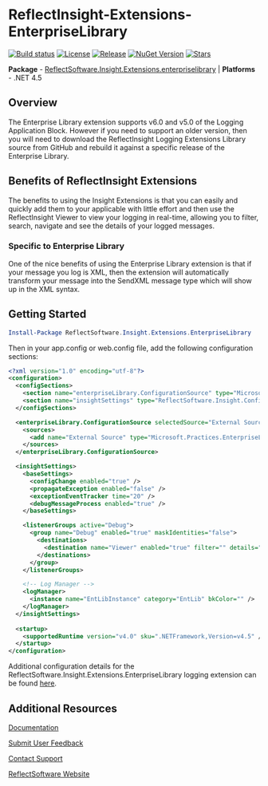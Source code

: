 # ReflectInsight-Extensions-EnterpriseLibrary

[![Build status](https://ci.appveyor.com/api/projects/status/github/reflectsoftware/reflectinsight-extensions-enterpriselibrary?svg=true)](https://ci.appveyor.com/project/reflectsoftware/reflectinsight-extensions-enterpriselibrary)
[![License](https://img.shields.io/:license-MS--PL-blue.svg)](https://github.com/reflectsoftware/reflectinsight-extensions-enterpriselibrary/license.md)
[![Release](https://img.shields.io/github/release/reflectsoftware/reflectinsight-extensions-enterpriselibrary.svg)](https://github.com/reflectsoftware/reflectinsight-extensions-enterpriselibrary/releases/latest)
[![NuGet Version](http://img.shields.io/nuget/v/reflectsoftware.insight.extensions.enterpriselibrary.svg?style=flat)](http://www.nuget.org/packages/ReflectSoftware.Insight.Extensions.enterpriselibrary/)
[![Stars](https://img.shields.io/github/stars/reflectsoftware/reflectinsight-extensions-enterpriselibrary.svg)](https://github.com/reflectsoftware/reflectinsight-extensions-enterpriselibrary/stargazers)

**Package** - [ReflectSoftware.Insight.Extensions.enterpriselibrary](http://www.nuget.org/packages/ReflectSoftware.Insight.Extensions.enterpriselibrary/) | **Platforms** - .NET 4.5

## Overview ##

The Enterprise Library extension supports v6.0 and v5.0 of the Logging Application Block. However if you need to support an older version, then you will need to download the ReflectInsight Logging Extensions Library source from GitHub and rebuild it against a specific release of the Enterprise Library. 

## Benefits of ReflectInsight Extensions ##

The benefits to using the Insight Extensions is that you can easily and quickly add them to your applicable with little effort and then use the ReflectInsight Viewer to view your logging in real-time, allowing you to filter, search, navigate and see the details of your logged messages.

### Specific to Enterprise Library ###

One of the nice benefits of using the Enterprise Library extension is that if your message you log is XML, then the extension will automatically transform your message into the SendXML message type which will show up in the XML syntax.

## Getting Started


```powershell
Install-Package ReflectSoftware.Insight.Extensions.EnterpriseLibrary
```

Then in your app.config or web.config file, add the following configuration sections:

```xml
<?xml version="1.0" encoding="utf-8"?>
<configuration>
  <configSections>
    <section name="enterpriseLibrary.ConfigurationSource" type="Microsoft.Practices.EnterpriseLibrary.Common.Configuration.ConfigurationSourceSection, Microsoft.Practices.EnterpriseLibrary.Common" requirePermission="true" />    
    <section name="insightSettings" type="ReflectSoftware.Insight.ConfigurationHandler,ReflectSoftware.Insight" />
  </configSections>

  <enterpriseLibrary.ConfigurationSource selectedSource="External Source">
    <sources>
      <add name="External Source" type="Microsoft.Practices.EnterpriseLibrary.Common.Configuration.FileConfigurationSource, Microsoft.Practices.EnterpriseLibrary.Common" filePath="EntLib.config" />
    </sources>
  </enterpriseLibrary.ConfigurationSource>

  <insightSettings>
    <baseSettings>
      <configChange enabled="true" />
      <propagateException enabled="false" />
      <exceptionEventTracker time="20" />
      <debugMessageProcess enabled="true" />
    </baseSettings>

    <listenerGroups active="Debug">
      <group name="Debug" enabled="true" maskIdentities="false">
        <destinations>
          <destination name="Viewer" enabled="true" filter="" details="Viewer" />
        </destinations>
      </group>
    </listenerGroups>

    <!-- Log Manager -->
    <logManager>
      <instance name="EntLibInstance" category="EntLib" bkColor="" />
    </logManager>
  </insightSettings>
    
  <startup>
    <supportedRuntime version="v4.0" sku=".NETFramework,Version=v4.5" />
  </startup>
</configuration>
```

Additional configuration details for the ReflectSoftware.Insight.Extensions.EnterpriseLibrary logging extension can be found [here](https://reflectsoftware.atlassian.net/wiki/display/RI5/Logging+Application+Block+Extension).

## Additional Resources

[Documentation](https://reflectsoftware.atlassian.net/wiki/display/RI5/ReflectInsight+5+documentation)

[Submit User Feedback](http://reflectsoftware.uservoice.com/forums/158277-reflectinsight-feedback)

[Contact Support](support@reflectsoftware.com)

[ReflectSoftware Website](http://reflectsoftware.com)
